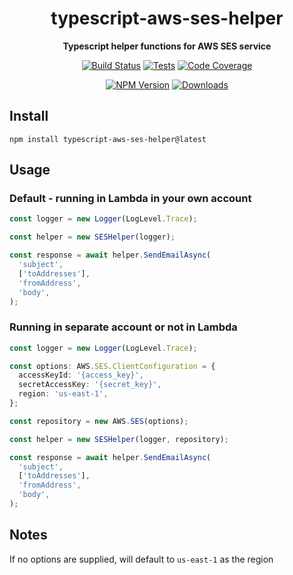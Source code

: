 <h1 align="center">typescript-aws-ses-helper</h1>

<div align="center">
    
<b>Typescript helper functions for AWS SES service</b>
    
[![Build Status](https://dev.azure.com/kbrashears5/github/_apis/build/status/kbrashears5.typescript-aws-ses-helper?branchName=master)](https://dev.azure.com/kbrashears5/github/_build/latest?definitionId=23&branchName=master)
[![Tests](https://img.shields.io/azure-devops/tests/kbrashears5/github/23)](https://img.shields.io/azure-devops/tests/kbrashears5/github/23)
[![Code Coverage](https://img.shields.io/azure-devops/coverage/kbrashears5/github/23)](https://img.shields.io/azure-devops/coverage/kbrashears5/github/23)

[![NPM Version](https://img.shields.io/npm/v/typescript-aws-ses-helper)](https://img.shields.io/npm/v/typescript-aws-ses-helper)
[![Downloads](https://img.shields.io/npm/dt/typescript-aws-ses-helper)](https://img.shields.io/npm/dt/typescript-aws-ses-helper)

</div>

## Install

```
npm install typescript-aws-ses-helper@latest
```

## Usage

### Default - running in Lambda in your own account

```typescript
const logger = new Logger(LogLevel.Trace);

const helper = new SESHelper(logger);

const response = await helper.SendEmailAsync(
  'subject',
  ['toAddresses'],
  'fromAddress',
  'body',
);
```

### Running in separate account or not in Lambda

```typescript
const logger = new Logger(LogLevel.Trace);

const options: AWS.SES.ClientConfiguration = {
  accessKeyId: '{access_key}',
  secretAccessKey: '{secret_key}',
  region: 'us-east-1',
};

const repository = new AWS.SES(options);

const helper = new SESHelper(logger, repository);

const response = await helper.SendEmailAsync(
  'subject',
  ['toAddresses'],
  'fromAddress',
  'body',
);
```

## Notes

If no options are supplied, will default to `us-east-1` as the region
